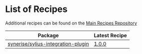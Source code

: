 # List of Recipes

Additional recipes can be found on the [Main Recipes Repository](https://github.com/symfony/recipes/blob/flex/main/RECIPES.md)

| Package | Latest Recipe |
| --- | --- |
| [synerise/sylius-integration-plugin](https://packagist.org/packages/synerise/sylius-integration-plugin) | [1.0.0](synerise/sylius-integration-plugin/1.0.0) |
